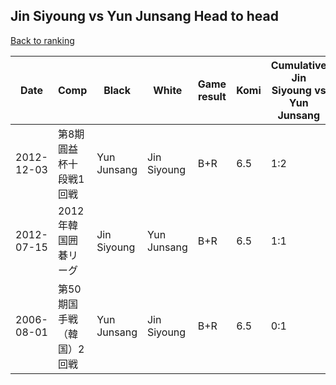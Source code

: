 ## Jin Siyoung vs Yun Junsang Head to head

[Back to ranking](../../index.md)




| **Date** | **Comp** | **Black** | **White** | **Game result** | **Komi** | **Cumulative Jin Siyoung vs Yun Junsang** | **Jin Siyoung streak** | **Yun Junsang streak** | 
| --- | --- | --- | --- | --- | --- | --- | --- | --- |
| 2012-12-03 | 第8期圓益杯十段戦1回戦 | Yun Junsang | Jin Siyoung | B+R | 6.5 | 1:2 | 0 | 1 | 
| 2012-07-15 | 2012年韓国囲碁リーグ | Jin Siyoung | Yun Junsang | B+R | 6.5 | 1:1 | 1 | 0 | 
| 2006-08-01 | 第50期国手戦（韓国）2回戦 | Yun Junsang | Jin Siyoung | B+R | 6.5 | 0:1 | 0 | 1 |




